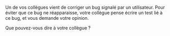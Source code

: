Un de vos collègues vient de corriger un bug signalé par un utilisateur.
Pour éviter que ce bug ne réapparaisse, votre collègue pense écrire un test lié à ce bug, et vous demande votre opinion.

Que pouvez-vous dire à votre collègue ?
